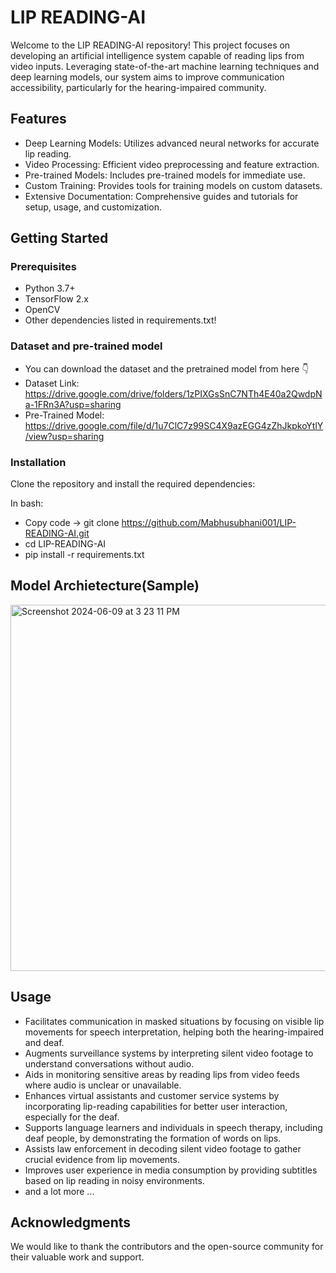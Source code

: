 # LIP READING-AI
Welcome to the LIP READING-AI repository! This project focuses on developing an artificial intelligence system capable of reading lips from video inputs. Leveraging state-of-the-art machine learning techniques and deep learning models, our system aims to improve communication accessibility, particularly for the hearing-impaired community.

## Features
* Deep Learning Models: Utilizes advanced neural networks for accurate lip reading.
* Video Processing: Efficient video preprocessing and feature extraction.
* Pre-trained Models: Includes pre-trained models for immediate use.
* Custom Training: Provides tools for training models on custom datasets.
* Extensive Documentation: Comprehensive guides and tutorials for setup, usage, and customization.

## Getting Started
### Prerequisites
* Python 3.7+
* TensorFlow 2.x
* OpenCV
* Other dependencies listed in requirements.txt!

### Dataset and pre-trained model

* You can download the dataset and the pretrained model from here 👇
* Dataset Link: https://drive.google.com/drive/folders/1zPIXGsSnC7NTh4E40a2QwdpNa-1FRn3A?usp=sharing
* Pre-Trained Model: https://drive.google.com/file/d/1u7ClC7z99SC4X9azEGG4zZhJkpkoYtlY/view?usp=sharing

### Installation
Clone the repository and install the required dependencies:

In bash:
* Copy code -> git clone https://github.com/Mabhusubhani001/LIP-READING-AI.git
* cd LIP-READING-AI
* pip install -r requirements.txt

## Model Archietecture(Sample)

<img width="586" alt="Screenshot 2024-06-09 at 3 23 11 PM" src="https://github.com/Mabhusubhani001/LIP-READING-AI/assets/139627113/815b6dd3-42c5-4716-91de-17a368f870cd">

## Usage

* Facilitates communication in masked situations by focusing on visible lip movements for speech interpretation, helping both the hearing-impaired and deaf.
* Augments surveillance systems by interpreting silent video footage to understand conversations without audio.
* Aids in monitoring sensitive areas by reading lips from video feeds where audio is unclear or unavailable.
* Enhances virtual assistants and customer service systems by incorporating lip-reading capabilities for better user interaction, especially for the deaf.
* Supports language learners and individuals in speech therapy, including deaf people, by demonstrating the formation of words on lips.
* Assists law enforcement in decoding silent video footage to gather crucial evidence from lip movements.
* Improves user experience in media consumption by providing subtitles based on lip reading in noisy environments.
* and a lot more ...

## Acknowledgments
We would like to thank the contributors and the open-source community for their valuable work and support.
